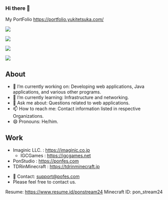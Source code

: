 ### Hi there 👋

My PortFolio https://portfolio.yukitetsuka.com/

![](http://github-profile-summary-cards.vercel.app/api/cards/profile-details?username=ponstream24&theme=default)

![](https://github-readme-stats-ponstream24s-projects.vercel.app/api/top-langs/?layout=compact&count_private=true&username=ponstream24&include_all_commits=true)

![](https://github-readme-stats-ponstream24s-projects.vercel.app/api?count_private=true&username=ponstream24)

![](https://github-profile-trophy.vercel.app/?username=ponstream24)

## About

- 🔭 I’m currently working on: Developing web applications, Java applications, and various other programs.
- 🌱 I’m currently learning: Infrastructure and networking.
- 💬 Ask me about: Questions related to web applications.
- 📫 How to reach me: Contact information listed in respective Organizations.
- 😄 Pronouns: He/him.
<!-- - ⚡ Fun fact: Not specified. -->
<!-- - 👯 I’m looking to collaborate on: Not specified.
- 🤔 I’m looking for help with: Not specified.-->

## Work
- Imaginic LLC. : https://imaginic.co.jp
  - IGCGames : https://igcgames.net
- PonStudio : https://ponfes.com
- TDRinMinecraft : https://tdrinminecraft.jp
<!-- 
AND : anbu.com
TDRinMinecraft : https://tdrinminecraft.jp
-->
  
- 💬 Contact: support@pofes.com
- Please feel free to contact us.  

Resume: https://www.resume.id/ponstream24
Minecraft ID: pon_stream24
<!--
**ponstream24/ponstream24** is a ✨ _special_ ✨ repository because its `README.md` (this file) appears on your GitHub profile.

Here are some ideas to get you started:

- 🔭 I’m currently working on ...
- 🌱 I’m currently learning ...
- 👯 I’m looking to collaborate on ...
- 🤔 I’m looking for help with ...
- 💬 Ask me about ...
- 📫 How to reach me: ...
- 😄 Pronouns: ...
- ⚡ Fun fact: ...
 -->
